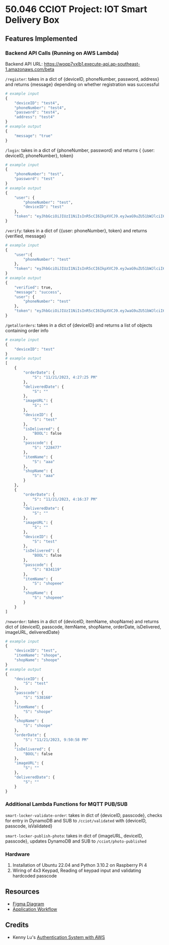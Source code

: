 # 50.046 CCIOT Project: IOT Smart Delivery Box


## Features Implemented

### Backend API Calls (Running on AWS Lambda)

Backend API URL: https://woqp7vxlb1.execute-api.ap-southeast-1.amazonaws.com/beta

`/register`: takes in a dict of {deviceID, phoneNumber, password, address} and returns {message} depending on whether registration was successful

```python
# example input
{
    "deviceID": "test4",
    "phoneNumber": "test4",
    "password": "test4",
    "address": "test4"
}
# example output
{
    "message": "true"
}
```

`/login`: takes in a dict of {phoneNumber, password} and returns { {user: deviceID, phoneNumber}, token}

```python
# example input
{
    "phoneNumber": "test",
    "password": "test"
}
# example output
{
    "user": {
        "phoneNumber": "test",
        "deviceID": "test"
    },
    "token": "eyJhbGciOiJIUzI1NiIsInR5cCI6IkpXVCJ9.eyJwaG9uZU51bWJlciI6InRlc3QiLCJkZXZpY2VJRCI6InRlc3QiLCJpYXQiOjE3MDA1NzQ0OTIsImV4cCI6MTcwMDU3ODA5Mn0.2YHZu6qIKU4nck9nubI0W52c1ym5hTa4Qsxcj8C69vE"
}
```

`/verify`: takes in a dict of {{user: phoneNumber}, token} and returns {verified, message}

```python
# example input
{
    "user":{
        "phoneNumber": "test"
    },
    "token": "eyJhbGciOiJIUzI1NiIsInR5cCI6IkpXVCJ9.eyJwaG9uZU51bWJlciI6InRlc3QiLCJkZXZpY2VJRCI6InRlc3QiLCJpYXQiOjE3MDA1NzQ0OTIsImV4cCI6MTcwMDU3ODA5Mn0.2YHZu6qIKU4nck9nubI0W52c1ym5hTa4Qsxcj8C69vE"
}
# example output
{
    "verified": true,
    "message": "success",
    "user": {
        "phoneNumber": "test"
    },
    "token": "eyJhbGciOiJIUzI1NiIsInR5cCI6IkpXVCJ9.eyJwaG9uZU51bWJlciI6InRlc3QiLCJkZXZpY2VJRCI6InRlc3QiLCJpYXQiOjE3MDA1NzQ0OTIsImV4cCI6MTcwMDU3ODA5Mn0.2YHZu6qIKU4nck9nubI0W52c1ym5hTa4Qsxcj8C69vE"
}
```

`/getallorders`: takes in a dict of {deviceID} and returns a list of objects containing order info

```python
# example input
{
    "deviceID": "test"
}
# example output
[
    {
        "orderDate": {
            "S": "11/21/2023, 4:27:25 PM"
        },
        "deliveredDate": {
            "S": ""
        },
        "imageURL": {
            "S": ""
        },
        "deviceID": {
            "S": "test"
        },
        "isDelivered": {
            "BOOL": false
        },
        "passcode": {
            "S": "228477"
        },
        "itemName": {
            "S": "aaa"
        },
        "shopName": {
            "S": "aaa"
        }
    },
    {
        "orderDate": {
            "S": "11/21/2023, 4:16:37 PM"
        },
        "deliveredDate": {
            "S": ""
        },
        "imageURL": {
            "S": ""
        },
        "deviceID": {
            "S": "test"
        },
        "isDelivered": {
            "BOOL": false
        },
        "passcode": {
            "S": "834119"
        },
        "itemName": {
            "S": "shopeee"
        },
        "shopName": {
            "S": "shopeee"
        }
    }
]
```

`/neworder`: takes in a dict of {deviceID, itemName, shopName} and returns dict of {deviceID, passcode, itemName, shopName, orderDate, isDelivered, imageURL, deliveredDate}

```python
# example input
{
    "deviceID": "test",
    "itemName": "shoope",
    "shopName": "shoope"
}
# example output
{
    "deviceID": {
        "S": "test"
    },
    "passcode": {
        "S": "538160"
    },
    "itemName": {
        "S": "shoope"
    },
    "shopName": {
        "S": "shoope"
    },
    "orderDate": {
        "S": "11/21/2023, 9:50:58 PM"
    },
    "isDelivered": {
        "BOOL": false
    },
    "imageURL": {
        "S": ""
    },
    "deliveredDate": {
        "S": ""
    }
}
```

### Additional Lambda Functions for MQTT PUB/SUB

`smart-locker-validate-order`: takes in dict of {deviceID, passcode}, checks for entry in DynamoDB and SUB to `/cciot/validated` with {deviceID, passcode, isValidated}

`smart-locker-publish-photo`: takes in dict of {imageURL, deviceID, passcode}, updates DynamoDB and SUB to `/cciot/photo-published`


### Hardware
1. Installation of Ubuntu 22.04 and Python 3.10.2 on Raspberry Pi 4
2. Wiring of 4x3 Keypad, Reading of keypad input and validating hardcoded passcode

## Resources
- [Figma Diagram](https://www.figma.com/file/BpAjt1A0xH5UF9vkK0eMGI/Untitled?type=design&node-id=0-1&mode=design)
- [Application Workflow](https://miro.com/app/board/uXjVNQhIkzs=/)


## Credits
- Kenny Lu's [Authentication System with AWS](https://www.youtube.com/watch?v=ReNkQ0Xkccw)
